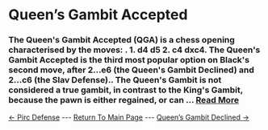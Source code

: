 # Queen’s Gambit Accepted

### The Queen's Gambit Accepted (QGA) is a chess opening characterised by the moves: . 1. d4 d5 2. c4 dxc4. The Queen's Gambit Accepted is the third most popular option on Black's second move, after 2...e6 (the Queen's Gambit Declined) and 2...c6 (the Slav Defense).. The Queen's Gambit is not considered a true gambit, in contrast to the King's Gambit, because the pawn is either regained, or can ...  [Read More](https://en.wikipedia.org/wiki/Queen's_Gambit_Accepted)

[<- Pirc Defense](PircDefense.md) --- [Return To Main Page](index.md) --- [Queen’s Gambit Declined ->](Queen’sGambitDeclined.md)